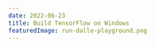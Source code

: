 ```yaml
---
date: 2022-06-23
title: Build TensorFlow on Windows
featuredImage: run-dalle-playground.png
---
```


